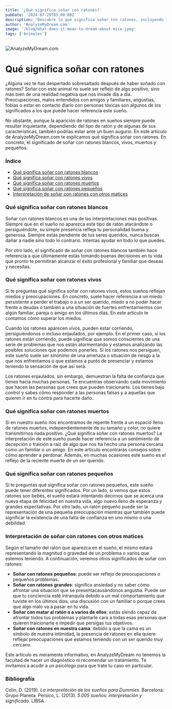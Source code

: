 ```yaml
---
title: '¿Qué significa soñar con ratones?'
pubDate: '2024-07-29T05:00:00Z'
description: 'Descubre lo que significa soñar con ratones, incluyendo interpretaciones de ratones blancos, vivos, muertos y pequeños.'
author: 'AnalyzeMyDream.com'
image: '/blog/what-does-it-mean-to-dream-about-mice.jpeg'
tags: ['Animales']
---
```


![AnalyzeMyDream.com](/blog/what-does-it-mean-to-dream-about-mice.jpeg)

# Qué significa soñar con ratones

¿Alguna vez te has despertado sobresaltado después de haber soñado con ratones? Soñar con este animal no suele ser reflejo de algo positivo, sino más bien de una realidad negativa que nos invade día a día. Preocupaciones, malos entendidos con amigos y familiares, angustias, fobias o estar en contacto diario con personas tóxicas son algunos de los significados a los que puede hacer referencia este sueño.

No obstante, aunque la aparición de ratones en sueños siempre puede resultar inquietante, dependiendo del tipo de ratón y de algunas de sus características, también podrías estar ante un buen augurio. En este artículo de AnalyzeMyDream.com te explicamos qué significa soñar con ratones. En concreto, el significado de soñar con ratones blancos, vivos, muertos y pequeños.

### Índice

- [Qué significa soñar con ratones blancos](#que-significa-soñar-con-ratones-blancos)
- [Qué significa soñar con ratones vivos](#que-significa-soñar-con-ratones-vivos)
- [Qué significa soñar con ratones muertos](#que-significa-soñar-con-ratones-muertos)
- [Qué significa soñar con ratones pequeños](#que-significa-soñar-con-ratones-pequeños)
- [Interpretación de soñar con ratones con otros matices](#interpretacion-de-soñar-con-ratones-con-otros-matices)

### Qué significa soñar con ratones blancos

Soñar con ratones blancos es una de las interpretaciones más positivas. Siempre que en el sueño no aparezca este tipo de ratón atacándote o persiguiéndote, su simple presencia refleja tu personalidad buena y generosa. Siempre estás pendiente de tus seres queridos, nunca buscas dañar a nadie sino todo lo contrario. Intentas ayudar en todo lo que puedes. 

Por otro lado, el significado de soñar con ratones blancos también hace referencia a que últimamente estás tomando buenas decisiones en tu vida que pronto te permitirán alcanzar el éxito profesional y familiar que deseas y necesitas. 

### Qué significa soñar con ratones vivos

Si te preguntas qué significa soñar con ratones vivos, estos sueños reflejan miedos y preocupaciones. En concreto, suele hacer referencia a un miedo persistente a perder el trabajo o a un ser querido, miedo a no poder hacer frente a deudas o también a una situación de fuertes enfrentamientos con algún familiar, pareja o amigo en los últimos días. En este artículo te contamos cómo superar los miedos. 

Cuando los ratones aparecen vivos, pueden estar corriendo, persiguiéndonos o incluso enjaulados, por ejemplo. En el primer caso, si los ratones están corriendo, puede significar que somos conscientes de una serie de problemas que nos están atormentando y estamos analizando las posibles soluciones que podemos ponerles. Si los ratones nos persiguen, este sueño suele ser sinónimo de una amenaza o situación de riesgo a la que nos enfrentamos o que estamos a punto de presenciar y estamos teniendo la sensación de que así será. 

Los ratones enjaulados, sin embargo, demuestran la falta de confianza que tienes hacia muchas personas. Te encuentras observando cada movimiento que hacen las personas que crees que pueden traicionarte. Los tienes bajo control y sabes cómo responder a las personas falsas y a aquellas que quieren ir en tu contra para hacerte daño. 

### Qué significa soñar con ratones muertos

Si en nuestro sueño nos encontramos de repente frente a un espacio lleno de ratones muertos, independientemente de su tamaño y color, no quiere transmitirnos nada positivo. ¿Qué significa soñar con ratones muertos? La interpretación de este sueño puede hacer referencia a un sentimiento de decepción o traición a raíz de algo que nos ha hecho una persona cercana como un familiar o un amigo. En este artículo encontrarás consejos sobre cómo aprender a perdonar. Además, en muchas ocasiones este sueño es el reflejo de la reciente muerte de un ser querido. 

### Qué significa soñar con ratones pequeños

Si te preguntas qué significa soñar con ratones pequeños, este sueño puede tener diferentes significados. Por un lado, si vemos que estos ratones son bebés, el sueño estará intentando decirnos que se acerca una nueva etapa de felicidad en nuestra vida, algo nuevo lleno de esperanza y grandes expectativas. Por otro lado, un ratón pequeño puede ser la representación de una pequeña preocupación mientras que también puede significar la existencia de una falta de confianza en uno mismo o una debilidad. 
### Interpretación de soñar con ratones con otros matices

Según el tamaño del ratón que aparezca en el sueño, el mismo estará representando la magnitud o gravedad de un problema o varios que estemos teniendo. A continuación, veremos otros significados de soñar con ratones:

- **Soñar con ratones pequeños**: puede ser reflejo de preocupaciones o pequeños problemas.
- **Soñar con ratones grandes**: significa ansiedad y no saber cómo afrontar una situación que se presentacausándonos angustia. Puede ser que tu conciencia esté intranquila debido a un mal comportamiento que tuviste en los últimos días, una discusión con un familiar o porque crees que algo malo va a pasar en tu vida.
- **Soñar con matar al ratón o a varios de ellos**: estás siendo capaz de afrontar todos tus problemas y plantarle cara a todas esas personas que quieren traicionarte e impedir que persigas tus objetivos.
- **Soñar con ratones en nuestra cama**: debido a que la cama es un símbolo de nuestra intimidad, la presencia de ratones en ella quiere reflejar preocupaciones que estamos teniendo con un ser querido muy cercano.

Este artículo es meramente informativo, en AnalyzeMyDream no tenemos la facultad de hacer un diagnóstico ni recomendar un tratamiento. Te invitamos a acudir a un psicólogo para que trate tu caso en particular.

### Bibliografía

Colin, D. (2019). *La interpretación de los sueños para Dummies*. Barcelona: Grupo Planeta. 
Persico, L. (2013). *5.005 sueños: interpretación y significado*. LIBSA.